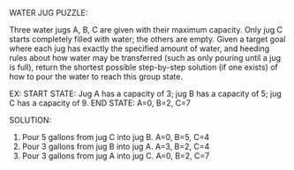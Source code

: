 WATER JUG PUZZLE:

Three water jugs A, B, C are given with their maximum capacity. Only jug C starts completely filled with water; the others are empty.
Given a target goal where each jug has exactly the specified amount of water, and heeding rules about how water may be transferred 
(such as only pouring until a jug is full), return the shortest possible step-by-step solution (if one exists) 
of how to pour the water to reach this group state.

EX: 
START STATE: Jug A has a capacity of 3; jug B has a capacity of 5; jug C has a capacity of 9. 
END STATE: A=0, B=2, C=7

SOLUTION:
1. Pour 5 gallons from jug C into jug B. A=0, B=5, C=4
2. Pour 3 gallons from jug B into jug A. A=3, B=2, C=4
3. Pour 3 gallons from jug A into jug C. A=0, B=2, C=7
